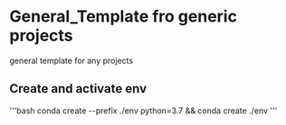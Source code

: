 # General_Template fro generic projects
general template for any projects

## Create and activate env
'''bash
conda create --prefix ./env python=3.7 && conda create ./env
'''


